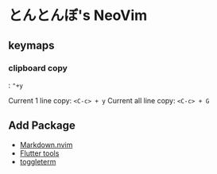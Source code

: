 # とんとんぼ's NeoVim

## keymaps

### clipboard copy

<C-c> : `"+y`

Current 1 line copy: `<C-c> + y`
Current all line copy: `<C-c> + G`

## Add Package
- [Markdown.nvim](https://github.com/MeanderingProgrammer/markdown.nvim)
- [Flutter tools](https://github.com/akinsho/flutter-tools.nvim)
- [toggleterm](https://github.com/akinsho/toggleterm.nvim)
